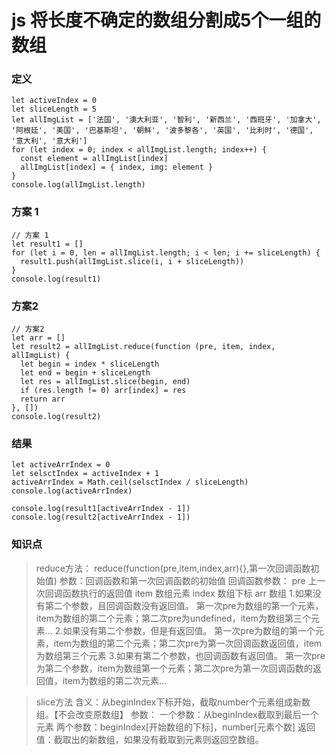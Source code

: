 # js 将长度不确定的数组分割成5个一组的数组

### 定义

```
let activeIndex = 0
let sliceLength = 5
let allImgList = ['法国', '澳大利亚', '智利', '新西兰', '西班牙', '加拿大', '阿根廷', '美国', '巴基斯坦', '朝鲜', '波多黎各', '英国', '比利时', '德国', '意大利', '意大利']
for (let index = 0; index < allImgList.length; index++) {
  const element = allImgList[index]
  allImgList[index] = { index, img: element }
}
console.log(allImgList.length)
```

### 方案 1

```
// 方案 1
let result1 = []
for (let i = 0, len = allImgList.length; i < len; i += sliceLength) {
  result1.push(allImgList.slice(i, i + sliceLength))
}
console.log(result1)
```

### 方案2

```
// 方案2
let arr = []
let result2 = allImgList.reduce(function (pre, item, index, allImgList) {
  let begin = index * sliceLength
  let end = begin + sliceLength
  let res = allImgList.slice(begin, end)
  if (res.length != 0) arr[index] = res
  return arr
}, [])
console.log(result2)
```

### 结果

```
let activeArrIndex = 0
let selsctIndex = activeIndex + 1
activeArrIndex = Math.ceil(selsctIndex / sliceLength)
console.log(activeArrIndex)

console.log(result1[activeArrIndex - 1])
console.log(result2[activeArrIndex - 1])
```

### 知识点

>reduce方法：
>reduce(function(pre,item,index,arr){},第一次回调函数初始值)
>参数：回调函数和第一次回调函数的初始值
>回调函数参数：
>pre 上一次回调函数执行的返回值
>item 数组元素
>index 数组下标
>arr 数组
>1.如果没有第二个参数，且回调函数没有返回值。
>第一次pre为数组的第一个元素，item为数组的第二个元素；第二次pre为undefined，item为数组第三个元素…
>2.如果没有第二个参数，但是有返回值。
>第一次pre为数组的第一个元素，item为数组的第二个元素；第二次pre为第一次回调函数返回值，item为数组第三个元素
>3.如果有第二个参数，也回调函数有返回值。
>第一次pre为第二个参数，item为数组第一个元素；第二次pre为第一次回调函数的返回值，item为数组的第二次元素…



> slice方法
> 含义：从beginIndex下标开始，截取number个元素组成新数组。【不会改变原数组】
> 参数：
> 一个参数：从beginIndex截取到最后一个元素
> 两个参数：beginIndex[开始数组的下标]，number[元素个数]
> 返回值：截取出的新数组，如果没有截取到元素则返回空数组。
